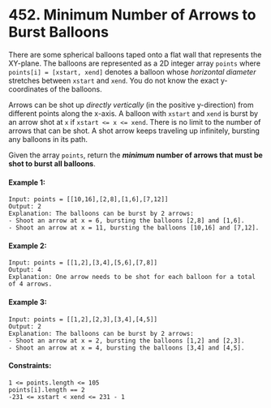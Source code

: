 # 452. Minimum Number of Arrows to Burst Balloons

There are some spherical balloons taped onto a flat wall that represents the XY-plane. The balloons are represented as a 2D integer array `points` where `points[i] = [xstart, xend]` denotes a balloon whose _horizontal diameter_ stretches between `xstart` and `xend`. You do not know the exact y-coordinates of the balloons.

Arrows can be shot up _directly vertically_ (in the positive y-direction) from different points along the x-axis. A balloon with `xstart` and `xend` is burst by an arrow shot at `x` if `xstart <= x <= xend`. There is no limit to the number of arrows that can be shot. A shot arrow keeps traveling up infinitely, bursting any balloons in its path.

Given the array `points`, return the **_minimum_ number of arrows that must be shot to burst all balloons**.

#### Example 1:

    Input: points = [[10,16],[2,8],[1,6],[7,12]]
    Output: 2
    Explanation: The balloons can be burst by 2 arrows:
    - Shoot an arrow at x = 6, bursting the balloons [2,8] and [1,6].
    - Shoot an arrow at x = 11, bursting the balloons [10,16] and [7,12].

#### Example 2:

    Input: points = [[1,2],[3,4],[5,6],[7,8]]
    Output: 4
    Explanation: One arrow needs to be shot for each balloon for a total of 4 arrows.

#### Example 3:

    Input: points = [[1,2],[2,3],[3,4],[4,5]]
    Output: 2
    Explanation: The balloons can be burst by 2 arrows:
    - Shoot an arrow at x = 2, bursting the balloons [1,2] and [2,3].
    - Shoot an arrow at x = 4, bursting the balloons [3,4] and [4,5].

#### Constraints:

    1 <= points.length <= 105
    points[i].length == 2
    -231 <= xstart < xend <= 231 - 1
